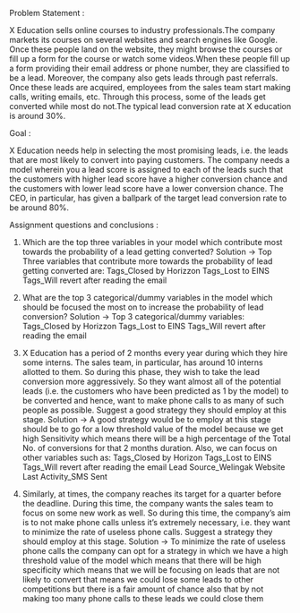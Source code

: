 Problem Statement :

X Education sells online courses to industry professionals.The company markets its courses on several websites and search engines like Google. Once these people land on the website, they might browse the courses or fill up a form for the course or watch some videos.When these people fill up a form providing their email address or phone number, they are classified to be a lead. Moreover, the company also gets leads through past referrals. Once these leads are acquired, employees from the sales team start making calls, writing emails, etc. Through this process, some of the leads get converted while most do not.The typical lead conversion rate at X education is around 30%.

Goal :

X Education needs help in selecting the most promising leads, i.e. the leads that are most likely to convert into paying customers. The company needs a model wherein you a lead score is assigned to each of the leads such that the customers with higher lead score have a higher conversion chance and the customers with lower lead score have a lower conversion chance. The CEO, in particular, has given a ballpark of the target lead conversion rate to be around 80%.

Assignment questions and conclusions : 

1. Which are the top three variables in your model which contribute most towards the probability of a lead getting 
converted?
Solution -> Top Three variables that contribute more towards the probability of lead getting converted are:
Tags_Closed by Horizzon
Tags_Lost to EINS
Tags_Will revert after reading the email

2. What are the top 3 categorical/dummy variables in the model which should be focused the most on to increase the 
probability of lead conversion?
Solution -> Top 3 categorical/dummy variables:
Tags_Closed by Horizzon
Tags_Lost to EINS
Tags_Will revert after reading the email

3. X Education has a period of 2 months every year during which they hire some interns. The sales team, in particular, 
has around 10 interns allotted to them. So during this phase, they wish to take the lead conversion more aggressively. 
So they want almost all of the potential leads (i.e. the customers who have been predicted as 1 by the model) to be 
converted and hence, want to make phone calls to as many of such people as possible. Suggest a good strategy they 
should employ at this stage.
Solution -> A good strategy would be to employ at this stage should be to go for a low threshold value of the model because 
we get high Sensitivity which means there will be a high percentage of the Total No. of conversions for that 2 months 
duration. Also, we can focus on other variables such as:
Tags_Closed by Horizon 
Tags_Lost to EINS 
Tags_Will revert after reading the email 
Lead Source_Welingak Website 
Last Activity_SMS Sent 

4. Similarly, at times, the company reaches its target for a quarter before the deadline. During this time, the company 
wants the sales team to focus on some new work as well. So during this time, the company’s aim is to not make 
phone calls unless it’s extremely necessary, i.e. they want to minimize the rate of useless phone calls. Suggest a 
strategy they should employ at this stage.
Solution -> To minimize the rate of useless phone calls the company can opt for a strategy in which we have a high threshold 
value of the model which means that there will be high specificity which means that we will be focusing on leads 
that are not likely to convert that means we could lose some leads to other competitions but there is a fair amount of 
chance also that by not making too many phone calls to these leads we could close them

